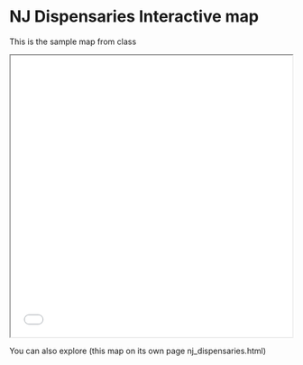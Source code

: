 # NJ Dispensaries Interactive map

This is the sample map from class

<iframe src='nj_dispensaries.html' width = '500' height ='500' >`</iframe>

You can also explore (this map on its own page nj_dispensaries.html)
